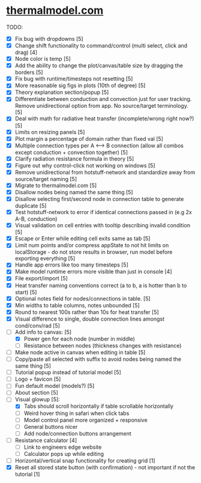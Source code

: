 # [thermalmodel.com](https://thermalmodel.com)

TODO:
- [x] Fix bug with dropdowns [5]
- [x] Change shift functionality to command/control (multi select, click and drag) [4]
- [x] Node color is temp [5]
- [x] Add the ability to change the plot/canvas/table size by dragging the borders [5]
- [x] Fix bug with runtime/timesteps not resetting [5]
- [x] More reasonable sig figs in plots (10th of degree) [5]
- [x] Theory explanation section/popup [5]
- [x] Differentiate between conduction and convection just for user tracking. Remove unidirectional option from app. No source/target terminology. [5]
- [x] Deal with math for radiative heat transfer (incomplete/wrong right now?) [5]
- [x] Limits on resizing panels [5]
- [x] Plot margin a percentage of domain rather than fixed val [5]
- [x] Multiple connection types per A <--> B connection (allow all combos except conduction + convection together) [5]
- [x] Clarify radiation resistance formula in theory [5]
- [x] Figure out why control-click not working on windows [5]
- [x] Remove unidirectional from hotstuff-network and standardize away from source/target naming [5]
- [x] Migrate to thermalmodel.com [5]
- [x] Disallow nodes being named the same thing [5]
- [x] Disallow selecting first/second node in connection table to generate duplicate [5]
- [x] Test hotstuff-network to error if identical connections passed in (e.g 2x A-B, conduction)
- [x] Visual validation on cell entries with tooltip describing invalid condition [5]
- [x] Escape or Enter while editing cell exits same as tab [5]
- [x] Limit num points and/or compress appState to not hit limits on localStorage - do not store results in browser, run model before exporting everything [5]
- [x] Handle app errors like too many timesteps [5]
- [x] Make model runtime errors more visible than just in console [4]
- [x] File export/import [5]
- [x] Heat transfer naming conventions correct (a to b, a is hotter than b to start) [5]
- [x] Optional notes field for nodes/connections in table. [5]
- [x] Min widths to table columns, notes unbounded [5]
- [x] Round to nearest 100s rather than 10s for heat transfer [5]
- [x] Visual difference to single, double connection lines amongst cond/conv/rad [5]
- [ ] Add info to canvas: [5]
  - [x] Power gen for each node (number in middle)
  - [ ] Resistance between nodes (thickness changes with resistance)
- [ ] Make node active in canvas when editing in table [5]
- [ ] Copy/paste all selected with suffix to avoid nodes being named the same thing [5]
- [ ] Tutorial popup instead of tutorial model [5]
- [ ] Logo + favicon [5]
- [ ] Fun default model (models?) [5]
- [ ] About section [5]
- [ ] Visual glowup [5]:
  - [x] Tabs should scroll horizontally if table scrollable horizontally
  - [ ] Weird hover thing in safari when click tabs
  - [ ] Model control panel more organized + responsive
  - [ ] General buttons nicer
  - [ ] Add node/connection buttons arrangement
- [ ] Resistance calculator [4]
  - [ ] Link to engineers edge website
  - [ ] Calculator pops up while editing
- [ ] Horizontal/vertical snap functionality for creating grid [1]
- [x] Reset all stored state button (with confirmation) - not important if not the tutorial [1]
